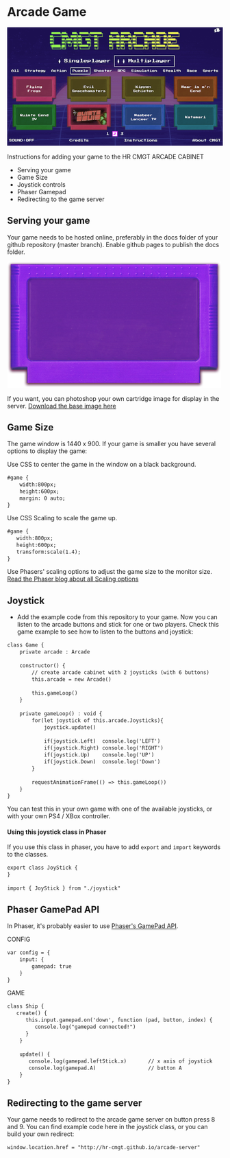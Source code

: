 # Arcade Game

![screenshot](./screenshot.png)

Instructions for adding your game to the HR CMGT ARCADE CABINET

- Serving your game
- Game Size
- Joystick controls
- Phaser Gamepad
- Redirecting to the game server

## Serving your game

Your game needs to be hosted online, preferably in the docs folder of your github repository (master branch). Enable github pages to publish the docs folder. 

![screenshot](./cart.png)

If you want, you can photoshop your own cartridge image for display in the server. [Download the base image here](./cart.png) 

## Game Size

The game window is 1440 x 900. If your game is smaller you have several options to display the game:

Use CSS to center the game in the window on a black background.
```
#game {
    width:800px;
    height:600px;
    margin: 0 auto;
}
```
Use CSS Scaling to scale the game up. 
```
#game {
   width:800px;
   height:600px;
   transform:scale(1.4);
}
```
Use Phasers' scaling options to adjust the game size to the monitor size. [Read the Phaser blog about all Scaling options](https://phaser.io/phaser3/devlog/136)

## Joystick

- Add the example code from this repository to your game. Now you can listen to the arcade buttons and stick for one or two players. Check this game example to see how to listen to the buttons and joystick:

```
class Game {
    private arcade : Arcade

    constructor() {
        // create arcade cabinet with 2 joysticks (with 6 buttons)
        this.arcade = new Arcade()

        this.gameLoop()
    }

    private gameLoop() : void {
        for(let joystick of this.arcade.Joysticks){
            joystick.update()

            if(joystick.Left)  console.log('LEFT')
            if(joystick.Right) console.log('RIGHT')
            if(joystick.Up)    console.log('UP')
            if(joystick.Down)  console.log('Down')
        }

        requestAnimationFrame(() => this.gameLoop())
    }
}
```
You can test this in your own game with one of the available joysticks, or with your own PS4 / XBox controller.

#### Using this joystick class in Phaser

If you use this class in phaser, you have to add `export` and `import` keywords to the classes.

```
export class JoyStick {
}

import { JoyStick } from "./joystick"
```

## Phaser GamePad API

In Phaser, it's probably easier to use [Phaser's GamePad API](http://labs.phaser.io/edit.html?src=src/input\gamepad\twin%20stick%20shooter.js). 

CONFIG
```
var config = {
    input: {
        gamepad: true
    }
}
```
GAME
```
class Ship {
   create() {
      this.input.gamepad.on('down', function (pad, button, index) {
         console.log("gamepad connected!")
      }
    }

    update() {
       console.log(gamepad.leftStick.x)       // x axis of joystick
       console.log(gamepad.A)                 // button A
    }
}
```

## Redirecting to the game server

Your game needs to redirect to the arcade game server on button press 8 and 9. You can find example code here in the joystick class, or you can build your own redirect:
```
window.location.href = "http://hr-cmgt.github.io/arcade-server"
```

